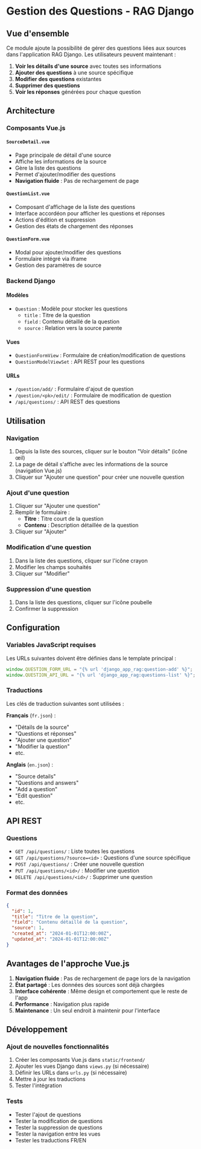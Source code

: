 # Gestion des Questions - RAG Django

## Vue d'ensemble

Ce module ajoute la possibilité de gérer des questions liées aux sources dans l'application RAG Django. Les utilisateurs peuvent maintenant :

1. **Voir les détails d'une source** avec toutes ses informations
2. **Ajouter des questions** à une source spécifique
3. **Modifier des questions** existantes
4. **Supprimer des questions**
5. **Voir les réponses** générées pour chaque question

## Architecture

### Composants Vue.js

#### `SourceDetail.vue`
- Page principale de détail d'une source
- Affiche les informations de la source
- Gère la liste des questions
- Permet d'ajouter/modifier des questions
- **Navigation fluide** : Pas de rechargement de page

#### `QuestionList.vue`
- Composant d'affichage de la liste des questions
- Interface accordéon pour afficher les questions et réponses
- Actions d'édition et suppression
- Gestion des états de chargement des réponses

#### `QuestionForm.vue`
- Modal pour ajouter/modifier des questions
- Formulaire intégré via iframe
- Gestion des paramètres de source

### Backend Django

#### Modèles
- `Question` : Modèle pour stocker les questions
  - `title` : Titre de la question
  - `field` : Contenu détaillé de la question
  - `source` : Relation vers la source parente

#### Vues
- `QuestionFormView` : Formulaire de création/modification de questions
- `QuestionModelViewSet` : API REST pour les questions

#### URLs
- `/question/add/` : Formulaire d'ajout de question
- `/question/<pk>/edit/` : Formulaire de modification de question
- `/api/questions/` : API REST des questions

## Utilisation

### Navigation
1. Depuis la liste des sources, cliquer sur le bouton "Voir détails" (icône œil)
2. La page de détail s'affiche avec les informations de la source (navigation Vue.js)
3. Cliquer sur "Ajouter une question" pour créer une nouvelle question

### Ajout d'une question
1. Cliquer sur "Ajouter une question"
2. Remplir le formulaire :
   - **Titre** : Titre court de la question
   - **Contenu** : Description détaillée de la question
3. Cliquer sur "Ajouter"

### Modification d'une question
1. Dans la liste des questions, cliquer sur l'icône crayon
2. Modifier les champs souhaités
3. Cliquer sur "Modifier"

### Suppression d'une question
1. Dans la liste des questions, cliquer sur l'icône poubelle
2. Confirmer la suppression

## Configuration

### Variables JavaScript requises
Les URLs suivantes doivent être définies dans le template principal :

```javascript
window.QUESTION_FORM_URL = "{% url 'django_app_rag:question-add' %}";
window.QUESTION_API_URL = "{% url 'django_app_rag:questions-list' %}";
```

### Traductions
Les clés de traduction suivantes sont utilisées :

**Français** (`fr.json`) :
- "Détails de la source"
- "Questions et réponses"
- "Ajouter une question"
- "Modifier la question"
- etc.

**Anglais** (`en.json`) :
- "Source details"
- "Questions and answers"
- "Add a question"
- "Edit question"
- etc.

## API REST

### Questions
- `GET /api/questions/` : Liste toutes les questions
- `GET /api/questions/?source=<id>` : Questions d'une source spécifique
- `POST /api/questions/` : Créer une nouvelle question
- `PUT /api/questions/<id>/` : Modifier une question
- `DELETE /api/questions/<id>/` : Supprimer une question

### Format des données
```json
{
  "id": 1,
  "title": "Titre de la question",
  "field": "Contenu détaillé de la question",
  "source": 1,
  "created_at": "2024-01-01T12:00:00Z",
  "updated_at": "2024-01-01T12:00:00Z"
}
```

## Avantages de l'approche Vue.js

1. **Navigation fluide** : Pas de rechargement de page lors de la navigation
2. **État partagé** : Les données des sources sont déjà chargées
3. **Interface cohérente** : Même design et comportement que le reste de l'app
4. **Performance** : Navigation plus rapide
5. **Maintenance** : Un seul endroit à maintenir pour l'interface

## Développement

### Ajout de nouvelles fonctionnalités
1. Créer les composants Vue.js dans `static/frontend/`
2. Ajouter les vues Django dans `views.py` (si nécessaire)
3. Définir les URLs dans `urls.py` (si nécessaire)
4. Mettre à jour les traductions
5. Tester l'intégration

### Tests
- Tester l'ajout de questions
- Tester la modification de questions
- Tester la suppression de questions
- Tester la navigation entre les vues
- Tester les traductions FR/EN 
